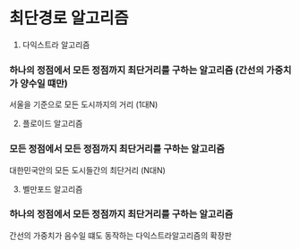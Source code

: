 최단경로 알고리즘
=============



1. 다익스트라 알고리즘
### 하나의 정점에서 모든 정점까지 최단거리를 구하는 알고리즘 (간선의 가중치가 양수일 떄만)
서울을 기준으로 모든 도시까지의 거리 (1대N)

2. 플로이드 알고리즘
### 모든 정점에서 모든 정점까지 최단거리를 구하는 알고리즘
대한민국안의 모든 도시들간의 최단거리 (N대N)

3. 벨만포드 알고리즘
### 하나의 정점에서 모든 정점까지 최단거리를 구하는 알고리즘
간선의 가중치가 음수일 떄도 동작하는 다익스트라알고리즘의 확장판


